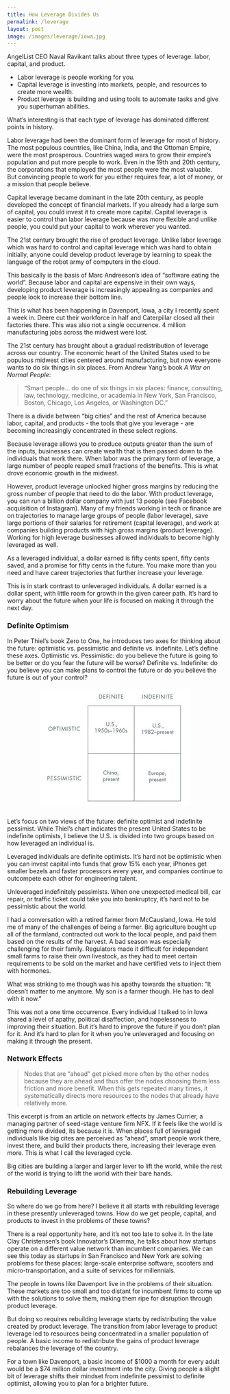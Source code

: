 ```yaml
---
title: How Leverage Divides Us
permalink: /leverage
layout: post
image: /images/leverage/iowa.jpg
---
```


AngelList CEO Naval Ravikant talks about three types of leverage: labor, capital, and product.
* Labor leverage is people working for you.
* Capital leverage is investing into markets, people, and resources to create more wealth.
* Product leverage is building and using tools to automate tasks and give you superhuman abilities.

What’s interesting is that each type of leverage has dominated different points in history.

Labor leverage had been the dominant form of leverage for most of history. The most populous countries, like China, India, and the Ottoman Empire, were the most prosperous. Countries waged wars to grow their empire’s population and put more people to work. Even in the 19th and 20th century, the corporations that employed the most people were the most valuable. But convincing people to work for you either requires fear, a lot of money, or a mission that people believe.

Capital leverage became dominant in the late 20th century, as people developed the concept of financial markets. If you already had a large sum of capital, you could invest it to create more capital. Capital leverage is easier to control than labor leverage because was more flexible and unlike people, you could put your capital to work wherever you wanted.

The 21st century brought the rise of product leverage. Unlike labor leverage which was hard to control and capital leverage which was hard to obtain initially, anyone could develop product leverage by learning to speak the language of the robot army of computers in the cloud.

This basically is the basis of Marc Andreeson’s idea of “software eating the world”. Because labor and capital are expensive in their own ways, developing product leverage is increasingly appealing as companies and people look to increase their bottom line.

This is what has been happening in Davenport, Iowa, a city I recently spent a week in. Deere cut their workforce in half and Caterpillar closed all their factories there. This was also not a single occurrence. 4 million manufacturing jobs across the midwest were lost.

The 21st century has brought about a gradual redistribution of leverage across our country. The economic heart of the United States used to be populous midwest cities centered around manufacturing, but now everyone wants to do six things in six places. From Andrew Yang’s book *A War on Normal People*:

> “Smart people... do one of six things in six places: finance, consulting, law, technology, medicine, or academia in New York, San Francisco, Boston, Chicago, Los Angeles, or Washington DC.”

There is a divide between “big cities” and the rest of America because labor, capital, and products - the tools that give you leverage - are becoming increasingly concentrated in these select regions.

Because leverage allows you to produce outputs greater than the sum of the inputs, businesses can create wealth that is then passed down to the individuals that work there.  When labor was the primary form of leverage, a large number of people reaped small fractions of the benefits. This is what drove economic growth in the midwest.

However, product leverage unlocked higher gross margins by reducing the gross number of people that need to do the labor. With product leverage, you can run a billion dollar company with just 13 people (see Facebook acquisition of Instagram). Many of my friends working in tech or finance are on trajectories to manage large groups of people (labor leverage), save large portions of their salaries for retirement (capital leverage), and work at companies building products with high gross margins (product leverage). Working for high leverage businesses allowed individuals to become highly leveraged as well.

As a leveraged individual, a dollar earned is fifty cents spent, fifty cents saved, and a promise for fifty cents in the future. You make more than you need and have career trajectories that further increase your leverage.

This is in stark contrast to unleveraged individuals. A dollar earned is a dollar spent, with little room for growth in the given career path. It’s hard to worry about the future when your life is focused on making it through the next day.

### Definite Optimism

In Peter Thiel’s book Zero to One, he introduces two axes for thinking about the future: optimistic vs. pessimistic and definite vs. indefinite. Let’s define these axes.
Optimistic vs. Pessimistic: do you believe the future is going to be better or do you fear the future will be worse?
Definite vs. Indefinite: do you believe you can make plans to control the future or do you believe the future is out of your control?

<center>
    <img src='/images/leverage/definite.jpg' class="img-responsive img-container-center" style='max-width:400px; margin-top: 5px; margin-bottom: 10px'/>
</center>

Let’s focus on two views of the future: definite optimist and indefinite pessimist. While Thiel’s chart indicates the present United States to be indefinite optimists, I believe the U.S. is divided into two groups based on how leveraged an individual is.

Leveraged individuals are definite optimists. It’s hard not be optimistic when you can invest capital into funds that grow 15% each year, iPhones get smaller bezels and faster processors every year, and companies continue to outcompete each other for engineering talent.

Unleveraged indefinitely pessimists. When one unexpected medical bill, car repair, or traffic ticket could take you into bankruptcy, it’s hard not to be pessimistic about the world.

I had a conversation with a retired farmer from McCausland, Iowa. He told me of many of the challenges of being a farmer. Big agriculture bought up all of the farmland, contracted out work to the local people, and paid them based on the results of the harvest. A bad season was especially challenging for their family.  Regulators made it difficult for independent small farms to raise their own livestock, as they had to meet certain requirements to be sold on the market and have certified vets to inject them with hormones.

What was striking to me though was his apathy towards the situation: “It doesn’t matter to me anymore. My son is a farmer though. He has to deal with it now.”

This was not a one time occurrence. Every individual I talked to in Iowa shared a level of apathy, political disaffection, and hopelessness to improving their situation. But it’s hard to improve the future if you don’t plan for it. And it’s hard to plan for it when you’re unleveraged and focusing on making it through the present.

### Network Effects

> Nodes that are “ahead” get picked more often by the other nodes because they are ahead and thus offer the nodes choosing them less friction and more benefit. When this gets repeated many times, it systematically directs more resources to the nodes that already have relatively more.

This excerpt is from an article on network effects by James Currier, a managing partner of seed-stage venture firm NFX. If it feels like the world is getting more divided, its because it is. When places full of leveraged individuals like big cites are perceived as “ahead”,  smart people work there, invest there, and build their products there, increasing their leverage even more. This is what I call the leveraged cycle.

Big cities are building a larger and larger lever to lift the world, while the rest of the world is trying to lift the world with their bare hands.

### Rebuilding Leverage

So where do we go from here? I believe it all starts with rebuilding leverage in these presently unleveraged towns. How do we get people, capital, and products to invest in the problems of these towns?

There is a real opportunity here, and it’s not too late to solve it. In the late Clay Christensen’s book Innovator’s Dilemma, he talks about how startups operate on a different value network than incumbent companies. We can see this today as startups in San Francisco and New York are solving problems for these places: large-scale enterprise software, scooters and micro-transportation, and a suite of services for millennials.

The people in towns like Davenport live in the problems of their situation. These markets are too small and too distant for incumbent firms to come up with the solutions to solve them, making them ripe for disruption through product leverage.

But doing so requires rebuilding leverage starts by redistributing the value created by product leverage. The transition from labor leverage to product leverage led to resources being concentrated in a smaller population of people. A basic income to redistribute the gains of product leverage rebalances the leverage of the country.

For a town like Davenport, a basic income of $1000 a month for every adult would be a $74 million dollar investment into the city. Giving people a slight bit of leverage shifts their mindset from indefinite pessimist to definite optimist, allowing you to plan for a brighter future.
